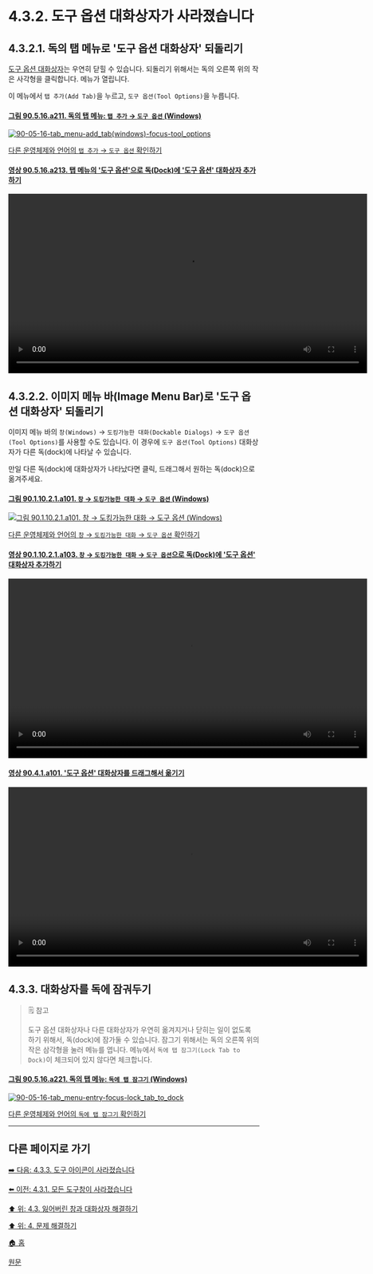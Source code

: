 # 4.3.2. 도구 옵션 대화상자가 사라졌습니다

## 4.3.2.1. 독의 탭 메뉴로 '도구 옵션 대화상자' 되돌리기

[도구 옵션 대화상자](./14-01-04-00-tool-options.md)는 우연히 닫힐 수 있습니다. 되돌리기 위해서는 독의 오른쪽 위의 작은 사각형을 클릭합니다. 메뉴가 열립니다.

이 메뉴에서 `탭 추가(Add Tab)`을 누르고, `도구 옵션(Tool Options)`을 누릅니다.

#### [그림 90.5.16.a211. 독의 탭 메뉴: `탭 추가` → `도구 옵션` (Windows)](https://wonder13662.github.io/gimp/2.10.36_ko/90-05-16-tab_menu.html#%EA%B7%B8%EB%A6%BC-90516a211-%EB%8F%85%EC%9D%98-%ED%83%AD-%EB%A9%94%EB%89%B4-%ED%83%AD-%EC%B6%94%EA%B0%80--%EB%8F%84%EA%B5%AC-%EC%98%B5%EC%85%98-windows)
[![90-05-16-tab_menu-add_tab(windows)-focus-tool_options](https://github.com/wonder13662/gimp/assets/15767104/1459d9da-e563-4094-974b-0ef6479d7aa5)](https://wonder13662.github.io/gimp/2.10.36_ko/90-05-16-tab_menu.html#%EA%B7%B8%EB%A6%BC-90516a211-%EB%8F%85%EC%9D%98-%ED%83%AD-%EB%A9%94%EB%89%B4-%ED%83%AD-%EC%B6%94%EA%B0%80--%EB%8F%84%EA%B5%AC-%EC%98%B5%EC%85%98-windows)

[다른 운영체제와 언어의 `탭 추가` → `도구 옵션` 확인하기](https://wonder13662.github.io/gimp/2.10.36_ko/90-05-16-tab_menu.html#%EA%B7%B8%EB%A6%BC-90516a211-%EB%8F%85%EC%9D%98-%ED%83%AD-%EB%A9%94%EB%89%B4-%ED%83%AD-%EC%B6%94%EA%B0%80--%EB%8F%84%EA%B5%AC-%EC%98%B5%EC%85%98-windows)

#### [영상 90.5.16.a213. 탭 메뉴의 '도구 옵션'으로 독(Dock)에 '도구 옵션' 대화상자 추가하기](https://wonder13662.github.io/gimp/2.10.36_ko/90-05-16-tab_menu.html#%EC%98%81%EC%83%81-90516a213-%ED%83%AD-%EB%A9%94%EB%89%B4%EC%9D%98-%EB%8F%84%EA%B5%AC-%EC%98%B5%EC%85%98%EC%9C%BC%EB%A1%9C-%EB%8F%85dock%EC%97%90-%EB%8F%84%EA%B5%AC-%EC%98%B5%EC%85%98-%EB%8C%80%ED%99%94%EC%83%81%EC%9E%90-%EC%B6%94%EA%B0%80%ED%95%98%EA%B8%B0)
<video controls="controls" width="720" environment="MacOS:Sonoma 14.2.1 GIMP 2.10.36" src="https://github.com/wonder13662/gimp/assets/15767104/cb11afcc-44a5-43a7-a01a-ad7aa2f34dd6"></video>

## 4.3.2.2. 이미지 메뉴 바(Image Menu Bar)로 '도구 옵션 대화상자' 되돌리기
이미지 메뉴 바의 `창(Windows)` → `도킹가능한 대화(Dockable Dialogs)` → `도구 옵션(Tool Options)`를 사용할 수도 있습니다. 이 경우에 `도구 옵션(Tool Options)` 대화상자가 다른 독(dock)에 나타날 수 있습니다.

만일 다른 독(dock)에 대화상자가 나타났다면 클릭, 드래그해서 원하는 독(dock)으로 옮겨주세요.

#### [그림 90.1.10.2.1.a101. `창` → `도킹가능한 대화` → `도구 옵션` (Windows)](https://wonder13662.github.io/gimp/2.10.36_ko/90-01-10-windowsx-02-dockable_dialogsx-01-tool_options.html#%EA%B7%B8%EB%A6%BC-9011021a101-%EC%B0%BD--%EB%8F%84%ED%82%B9%EA%B0%80%EB%8A%A5%ED%95%9C-%EB%8C%80%ED%99%94--%EB%8F%84%EA%B5%AC-%EC%98%B5%EC%85%98-windows)
[![그림 90.1.10.2.1.a101. `창` → `도킹가능한 대화` → `도구 옵션` (Windows)](https://github.com/wonder13662/gimp/assets/15767104/b5d990a0-b382-402d-8de9-d9d3293bb095)](https://wonder13662.github.io/gimp/2.10.36_ko/90-01-10-windowsx-02-dockable_dialogsx-01-tool_options.html#%EA%B7%B8%EB%A6%BC-9011021a101-%EC%B0%BD--%EB%8F%84%ED%82%B9%EA%B0%80%EB%8A%A5%ED%95%9C-%EB%8C%80%ED%99%94--%EB%8F%84%EA%B5%AC-%EC%98%B5%EC%85%98-windows)

[다른 운영체제와 언어의 `창` → `도킹가능한 대화` → `도구 옵션` 확인하기](./90-01-10-windowsx-02-dockable_dialogsx-01-tool_options.md)

#### [영상 90.1.10.2.1.a103. `창` → `도킹가능한 대화` → `도구 옵션`으로 독(Dock)에 '도구 옵션' 대화상자 추가하기](https://wonder13662.github.io/gimp/2.10.36_ko/90-01-10-windowsx-02-dockable_dialogsx-01-tool_options.html#%EC%98%81%EC%83%81-9011021a103-%EC%B0%BD--%EB%8F%84%ED%82%B9%EA%B0%80%EB%8A%A5%ED%95%9C-%EB%8C%80%ED%99%94--%EB%8F%84%EA%B5%AC-%EC%98%B5%EC%85%98%EC%9C%BC%EB%A1%9C-%EB%8F%85dock%EC%97%90-%EB%8F%84%EA%B5%AC-%EC%98%B5%EC%85%98-%EB%8C%80%ED%99%94%EC%83%81%EC%9E%90-%EC%B6%94%EA%B0%80%ED%95%98%EA%B8%B0)
<video controls="controls" width="720" environment="MacOS:Sonoma 14.2.1 GIMP 2.10.36" src="https://github.com/wonder13662/gimp/assets/15767104/ab33a968-752d-4ae6-99ef-41f0c1441a64"></video>

<a id="90-04-01-a101"></a>

#### [영상 90.4.1.a101. '도구 옵션' 대화상자를 드래그해서 옮기기](./90-04-01-00-tool_options.md#90-04-01-a101)
<video controls="controls" width="720" environment="MacOS:Sonoma 14.2.1 GIMP 2.10.36" src="https://github.com/wonder13662/gimp/assets/15767104/4a654ab9-d649-477f-a106-694cc5f1f98d"></video>

## 4.3.3. 대화상자를 독에 잠궈두기

> 🗒️ 참고
>
> 도구 옵션 대화상자나 다른 대화상자가 우연히 옮겨지거나 닫히는 일이 없도록 하기 위해서, 독(dock)에 잠가둘 수 있습니다. 잠그기 위해서는 독의 오른쪽 위의 작은 삼각형을 눌러 메뉴를 엽니다. 메뉴에서 `독에 탭 잠그기(Lock Tab to Dock)`이 체크되어 있지 않다면 체크합니다.

#### [그림 90.5.16.a221. 독의 탭 메뉴: `독에 탭 잠그기` (Windows)](https://wonder13662.github.io/gimp/2.10.36_ko/90-05-16-tab_menu.html#%EA%B7%B8%EB%A6%BC-90516a221-%EB%8F%85%EC%9D%98-%ED%83%AD-%EB%A9%94%EB%89%B4-%EB%8F%85%EC%97%90-%ED%83%AD-%EC%9E%A0%EA%B7%B8%EA%B8%B0-windows)
[![90-05-16-tab_menu-entry-focus-lock_tab_to_dock](https://github.com/wonder13662/gimp/assets/15767104/089ab9a9-30e1-4732-bd01-dde7dfbeb28f)](https://wonder13662.github.io/gimp/2.10.36_ko/90-05-16-tab_menu.html#%EA%B7%B8%EB%A6%BC-90516a221-%EB%8F%85%EC%9D%98-%ED%83%AD-%EB%A9%94%EB%89%B4-%EB%8F%85%EC%97%90-%ED%83%AD-%EC%9E%A0%EA%B7%B8%EA%B8%B0-windows)

[다른 운영체제와 언어의 `독에 탭 잠그기` 확인하기](https://wonder13662.github.io/gimp/2.10.36_ko/90-05-16-tab_menu.html#%EA%B7%B8%EB%A6%BC-90516a222-%EB%8F%85%EC%9D%98-%ED%83%AD-%EB%A9%94%EB%89%B4-%EB%8F%85%EC%97%90-%ED%83%AD-%EC%9E%A0%EA%B7%B8%EA%B8%B0-mac)

***

## 다른 페이지로 가기

[➡️ 다음: 4.3.3. 도구 아이콘이 사라졌습니다](./04-03-03-some-of-the-tool-icons-are-missing.md)

[⬅️ 이전: 4.3.1. 모든 도구창이 사라졌습니다](./04-03-01-all-tool-windows-are-missing.md)

[⬆️ 위: 4.3. 잃어버린 창과 대화상자 해결하기](./04-03-00-how-to-fix-missing-windows-and-dialogs.md)

[⬆️ 위: 4. 문제 해결하기](./04-00-what-to-do-if-you-are-stuck.md)

[🏠 홈](./00-home.md)

[원문](https://docs.gimp.org/2.10/ko/gimp-stuck-missing-tool-options.html)